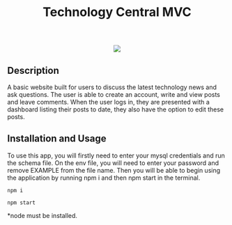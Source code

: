# <p align="center"> Technology Central MVC </p>
<br> 
 <p align="center">
  <img src="/assets/screenshot.gif"/>
</p>

## Description

A basic website built for users to discuss the latest technology news and ask questions. The user is able to create an account, write and view posts and leave comments. When the user logs in, they are presented with a dashboard listing their posts to date, they also have the option to edit these posts.


## Installation and Usage

To use this app, you will firstly need to enter your mysql credentials and run the schema file. On the env file, you will need to enter your password and remove EXAMPLE from the file name. Then you will be able to begin using the application by running npm i and then npm start in the terminal.

 ```
 npm i

 npm start

 ```
 *node must be installed.

